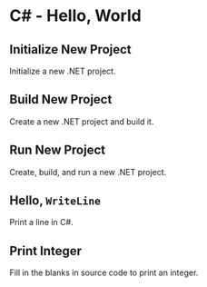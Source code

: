 # C# - Hello, World

## Initialize New Project
Initialize a new .NET project.

## Build New Project
Create a new .NET project and build it.

## Run New Project
Create, build, and run a new .NET project.

## Hello, `WriteLine`
Print a line in C#.

## Print Integer
Fill in the blanks in source code to print an integer.
